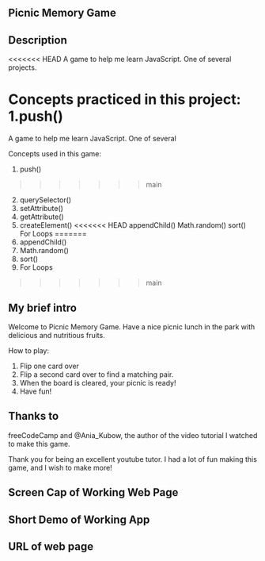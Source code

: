 ## Picnic Memory Game ##


## Description ## 
<<<<<<< HEAD
A game to help me learn JavaScript. One of several projects.

Concepts practiced in this project:
1.push()
=======
A game to help me learn JavaScript. One of several

Concepts used in this game: 
1. push()
>>>>>>> main
2. querySelector()
3. setAttribute()
4. getAttribute()
5. createElement()
<<<<<<< HEAD
appendChild()
Math.random()
sort()
For Loops
=======
6. appendChild()
7. Math.random()
8. sort()
9. For Loops
>>>>>>> main

## My brief intro ##
Welcome to Picnic Memory Game. Have a nice picnic lunch in the park with
delicious and nutritious fruits.

How to play:
1. Flip one card over
2. Flip a second card over to find a matching pair. 
3. When the board is cleared, your picnic is ready!
4. Have fun!

## Thanks to ##
freeCodeCamp and @Ania_Kubow, the author of the video tutorial I watched to make this game.

Thank you for being an excellent youtube tutor. I had a lot of fun making this game, and I wish to make more!


## Screen Cap of Working Web Page ##





## Short Demo of Working App ##




## URL of web page ##

